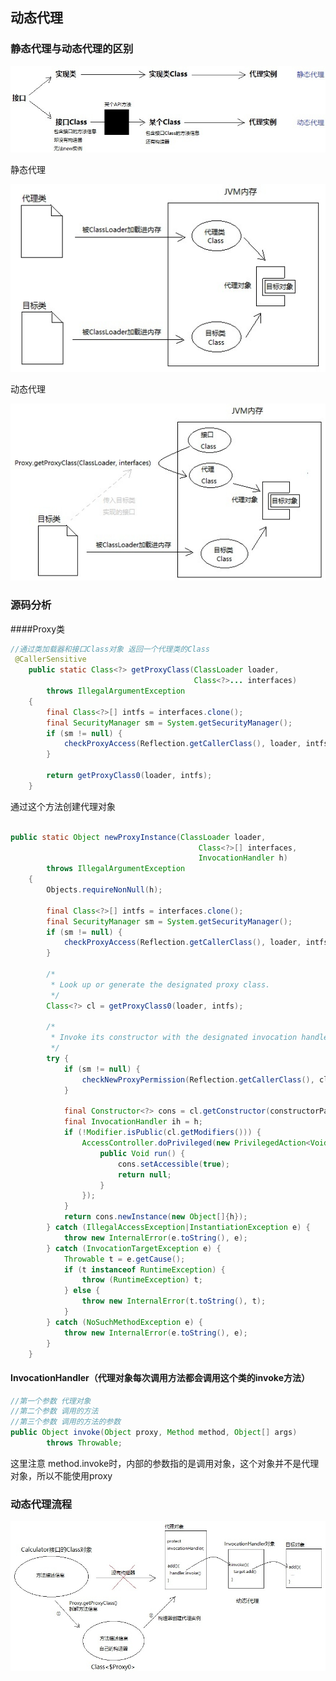 ## 动态代理

### 静态代理与动态代理的区别
![binaryTree](../image/v2-d187a82b1eb9c088fe60327828ee63aa_r.jpg)

静态代理

![binaryTree](../image/v2-28223a1c03c1800052a5dfe4e6cb8c53_r.jpg)

动态代理

![binaryTree](../image/v2-ba3d9206f341be466f18afbdd938a3b3_r.jpg)

### 源码分析

####Proxy类

````java
//通过类加载器和接口Class对象 返回一个代理类的Class
 @CallerSensitive
    public static Class<?> getProxyClass(ClassLoader loader,
                                         Class<?>... interfaces)
        throws IllegalArgumentException
    {
        final Class<?>[] intfs = interfaces.clone();
        final SecurityManager sm = System.getSecurityManager();
        if (sm != null) {
            checkProxyAccess(Reflection.getCallerClass(), loader, intfs);
        }

        return getProxyClass0(loader, intfs);
    }

````


通过这个方法创建代理对象

````java

public static Object newProxyInstance(ClassLoader loader,
                                          Class<?>[] interfaces,
                                          InvocationHandler h)
        throws IllegalArgumentException
    {
        Objects.requireNonNull(h);

        final Class<?>[] intfs = interfaces.clone();
        final SecurityManager sm = System.getSecurityManager();
        if (sm != null) {
            checkProxyAccess(Reflection.getCallerClass(), loader, intfs);
        }

        /*
         * Look up or generate the designated proxy class.
         */
        Class<?> cl = getProxyClass0(loader, intfs);

        /*
         * Invoke its constructor with the designated invocation handler.
         */
        try {
            if (sm != null) {
                checkNewProxyPermission(Reflection.getCallerClass(), cl);
            }

            final Constructor<?> cons = cl.getConstructor(constructorParams);
            final InvocationHandler ih = h;
            if (!Modifier.isPublic(cl.getModifiers())) {
                AccessController.doPrivileged(new PrivilegedAction<Void>() {
                    public Void run() {
                        cons.setAccessible(true);
                        return null;
                    }
                });
            }
            return cons.newInstance(new Object[]{h});
        } catch (IllegalAccessException|InstantiationException e) {
            throw new InternalError(e.toString(), e);
        } catch (InvocationTargetException e) {
            Throwable t = e.getCause();
            if (t instanceof RuntimeException) {
                throw (RuntimeException) t;
            } else {
                throw new InternalError(t.toString(), t);
            }
        } catch (NoSuchMethodException e) {
            throw new InternalError(e.toString(), e);
        }
    }

````

#### InvocationHandler（代理对象每次调用方法都会调用这个类的invoke方法）

````java
//第一个参数 代理对象
//第二个参数 调用的方法
//第三个参数 调用的方法的参数
public Object invoke(Object proxy, Method method, Object[] args)
        throws Throwable;

````
这里注意 method.invoke时，内部的参数指的是调用对象，这个对象并不是代理对象，所以不能使用proxy


### 动态代理流程

![binaryTree](../image/v2-6aacbe1e9df4fe982a68fe142401952e_r.jpg)
